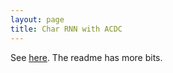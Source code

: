 ```yaml
---
layout: page
title: Char RNN with ACDC
---
```


See [here](https://github.com/howonlee/char-rnn). The readme has more bits.
